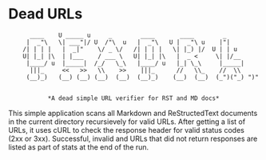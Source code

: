 # Dead URLs

          ____    U _____ u     _        ____       ____        _
         |  _"\   \| ___"|/ U  /"\  u   |  _"\   U |  _"\ u    |"|
        /| | | |   |  _|"    \/ _ \/   /| | | |   \| |_) |/  U | | u
        U| |_| |\  | |___    / ___ \   U| |_| |\   |  _ <     \| |/__
         |____/ u  |_____|  /_/   \_\   |____/ u   |_| \_\     |_____|
          |||_     <<   >>   \\    >>    |||_      //   \\_    //  \\ 
         (__)_)   (__) (__) (__)  (__)  (__)_)    (__)  (__)  (_")("_) ")"


               *A dead simple URL verifier for RST and MD docs*


This simple application scans all Markdown and ReStructedText
documents in the current directory recursievely for valid URLs.
After getting a list of URLs, it uses cURL to check the response
header for valid status codes (2xx or 3xx). Successful, invalid and
URLs that did not return responses are listed as part of stats at
the end of the run.

